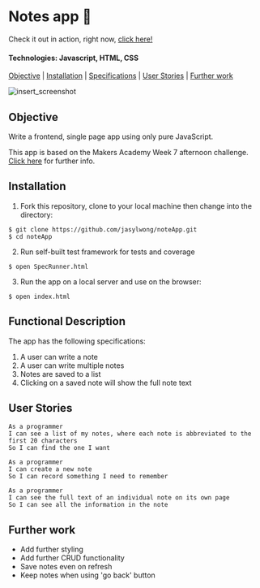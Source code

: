 # Notes app 📝

Check it out in action, right now, [click here!](http://note-app-js.surge.sh/)

#### Technologies: Javascript, HTML, CSS 

[Objective](#Objective) | [Installation](#Installation) | [Specifications](#Specifications) | [User Stories](#User_Stories) | [Further work](#Further_work)

![insert_screenshot](screenshot.jpg)

## <a name="Objective">Objective</a>

Write a frontend, single page app using only pure JavaScript.

This app is based on the Makers Academy Week 7 afternoon challenge. [Click here](https://github.com/makersacademy/course/tree/master/further_javascript) for further info.

## <a name="Installation">Installation</a>

1. Fork this repository, clone to your local machine then change into the directory:
```
$ git clone https://github.com/jasylwong/noteApp.git
$ cd noteApp
```
2. Run self-built test framework for tests and coverage
```
$ open SpecRunner.html
```
3. Run the app on a local server and use on the browser:
```
$ open index.html
```

## <a name="Functional_Description">Functional Description</a>

The app has the following specifications:
1. A user can write a note
2. A user can write multiple notes
3. Notes are saved to a list
4. Clicking on a saved note will show the full note text  

## <a name="User_Stories">User Stories</a>
```
As a programmer
I can see a list of my notes, where each note is abbreviated to the first 20 characters
So I can find the one I want
```
```
As a programmer
I can create a new note
So I can record something I need to remember
```
```
As a programmer
I can see the full text of an individual note on its own page
So I can see all the information in the note
```

## <a name="Further_work">Further work</a>
* Add further styling
* Add further CRUD functionality
* Save notes even on refresh
* Keep notes when using 'go back' button
